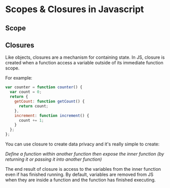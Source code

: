 # Scopes & Closures in Javascript

## **Scope**



## **Closures**
Like objects, closures are a mechanism for containing state. In JS, closure is created when a function access a variable outside of its immediate function scope.

For example:

``` javascript
var counter = function counter() {
  var count = 0;
  return {
    getCount: function getCount() {
      return count;
    },
    increment: function increment() {
      count += 1;
    }
  };
};
```
You can use closure to create data privacy and it's really simple to create: 

 *Define a function within another function then expose the inner function (by returning it or passing it into another function)*

The end result of closure is access to the variables from the inner function even if has finished running. By default, variables are removed from JS when they are inside a function and the function has finished executing. 